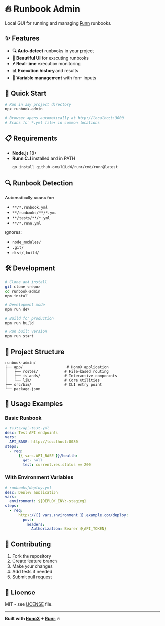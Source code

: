 # 🔥 Runbook Admin

Local GUI for running and managing [Runn](https://github.com/k1LoW/runn) runbooks.

## ✨ Features

- **🔍 Auto-detect** runbooks in your project
- **🎨 Beautiful UI** for executing runbooks
- **⚡ Real-time** execution monitoring
- **📊 Execution history** and results
- **🔧 Variable management** with form inputs

## 🚀 Quick Start

```bash
# Run in any project directory
npx runbook-admin

# Browser opens automatically at http://localhost:3000
# Scans for *.yml files in common locations
```

## 📋 Requirements

- **Node.js** 18+ 
- **Runn CLI** installed and in PATH
  ```bash
  go install github.com/k1LoW/runn/cmd/runn@latest
  ```

## 🔍 Runbook Detection

Automatically scans for:
- `**/*.runbook.yml`
- `**/runbooks/**/*.yml` 
- `**/tests/**/*.yml`
- `**/*.runn.yml`

Ignores:
- `node_modules/`
- `.git/`
- `dist/`, `build/`

## 🛠 Development

```bash
# Clone and install
git clone <repo>
cd runbook-admin
npm install

# Development mode
npm run dev

# Build for production
npm run build

# Run built version
npm run start
```

## 📁 Project Structure

```
runbook-admin/
├── app/                    # HonoX application
│   ├── routes/            # File-based routing
│   ├── islands/           # Interactive components
│   └── lib/               # Core utilities
├── src/bin/               # CLI entry point
└── package.json
```

## 🎯 Usage Examples

### Basic Runbook
```yaml
# tests/api-test.yml
desc: Test API endpoints
vars:
  API_BASE: http://localhost:8080
steps:
  - req:
      {{ vars.API_BASE }}/health:
        get: null
        test: current.res.status == 200
```

### With Environment Variables
```yaml
# runbooks/deploy.yml
desc: Deploy application
vars:
  environment: ${DEPLOY_ENV:-staging}
steps:
  - req:
      https://{{ vars.environment }}.example.com/deploy:
        post:
          headers:
            Authorization: Bearer ${API_TOKEN}
```

## 🤝 Contributing

1. Fork the repository
2. Create feature branch
3. Make your changes
4. Add tests if needed
5. Submit pull request

## 📄 License

MIT - see [LICENSE](LICENSE) file.

---

**Built with [HonoX](https://github.com/honojs/honox) + [Runn](https://github.com/k1LoW/runn)** 🔥
